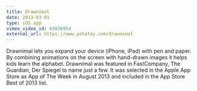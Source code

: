 ```yaml
---
title: Drawnimal
date: 2013-03-01
type: iOS app
vimeo_video_id: 63636954
external_url: https://www.yatatoy.com/drawnimal
---
```


Drawnimal lets you expand your device (iPhone, iPad) with pen and paper. By combining animations on the screen with hand-drawn images it helps kids learn the alphabet. Drawnimal was featured in FastCompany, The Guardian, Der Spiegel to name just a few. It was selected in the Apple App Store as App of The Week in August 2013 and included in the App Store Best of 2013 list.
